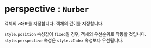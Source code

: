 # perspective : `Number`

객체의 `z`좌표를 지정합니다. 객체의 깊이를 지정합니다.

`style.position` 속성값이 `fixed`일 경우, 객체의 우선순위로 작동할 것입니다.  
`style.perspective` 속성은 `style.zIndex` 속성보다 우선됩니다.